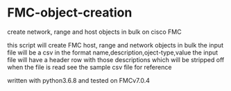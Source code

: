 # FMC-object-creation
create network, range and host objects in bulk on cisco FMC

this script will create FMC host, range and network objects in bulk
the input file will be a csv in the format name,description,oject-type,value
the input file will have a header row with those descriptions which will be stripped off when the file is read
see the sample csv file for reference

written with python3.6.8 and tested on FMCv7.0.4
